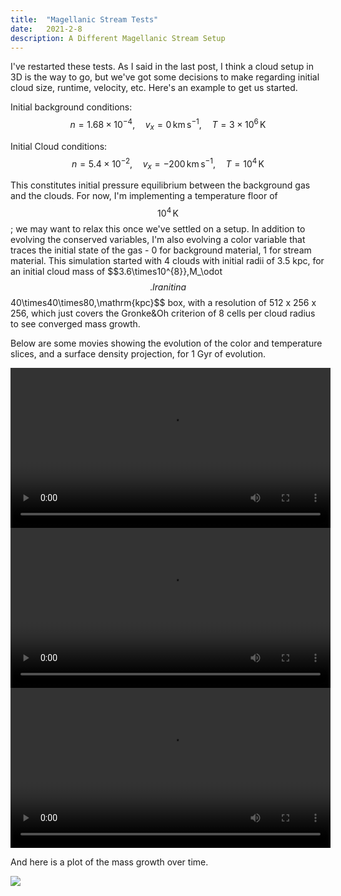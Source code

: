 ```yaml
---
title:  "Magellanic Stream Tests"
date:   2021-2-8
description: A Different Magellanic Stream Setup
---
```


I've restarted these tests. As I said in the last post, I think a cloud setup in 3D is the way to go, but we've got some decisions to make regarding initial cloud size, runtime, velocity, etc. Here's an example to get us started.

Initial background conditions:
$$n = 1.68\times10^{-4}, \quad v_x = 0\,\mathrm{km}\,\mathrm{s}^{-1}, \quad T = 3\times10^{6}\,\mathrm{K}$$

Initial Cloud conditions:
$$n = 5.4\times10^{-2}, \quad v_x = -200 \,\mathrm{km}\,\mathrm{s}^{-1}, \quad T = 10^{4}\,\mathrm{K}$$

This constitutes initial pressure equilibrium between the background gas and the clouds. For now, I'm implementing a temperature floor of $$10^{4}\,\mathrm{K}$$; we may want to relax this once we've settled on a setup. In addition to evolving the conserved variables, I'm also evolving a color variable that traces the initial state of the gas - 0 for background material, 1 for stream material. This simulation started with 4 clouds with initial radii of 3.5 kpc, for an initial cloud mass of $$3.6\times10^{8}}\,M_\odot$$. I ran it in a $$40\times40\times80\,\mathrm{kpc}$$ box, with a resolution of 512 x 256 x 256, which just covers the Gronke\&Oh criterion of 8 cells per cloud radius to see converged mass growth.

Below are some movies showing the evolution of the color and temperature slices, and a surface density projection, for 1 Gyr of evolution.

<div style="text-align: center">
<video src="{{ site.url }}assets/movies/2021-February/cslice.mp4" width="512" height="256" controls preload></video>
</div>
<div style="text-align: center">
<video src="{{ site.url }}assets/movies/2021-February/Tslice.mp4" width="512" height="256" controls preload></video>
</div>
<div style="text-align: center">
<video src="{{ site.url }}assets/movies/2021-February/sd_z.mp4" width="512" height="256" controls preload></video>
</div>

And here is a plot of the mass growth over time.

<img src="{{ site.url }}assets/images/2021-February/entrainment.png">


